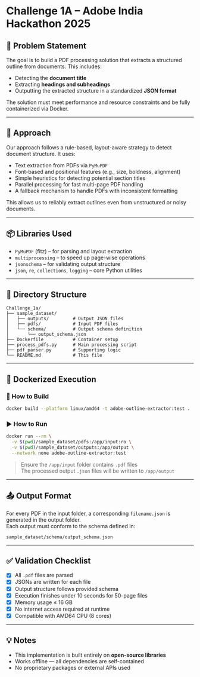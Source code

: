 # Challenge 1A – Adobe India Hackathon 2025

## 🧠 Problem Statement  
The goal is to build a PDF processing solution that extracts a structured outline from documents. This includes:
- Detecting the **document title**
- Extracting **headings and subheadings**
- Outputting the extracted structure in a standardized **JSON format**

The solution must meet performance and resource constraints and be fully containerized via Docker.

---

## 🧩 Approach  
Our approach follows a rule-based, layout-aware strategy to detect document structure. It uses:
- Text extraction from PDFs via `PyMuPDF`
- Font-based and positional features (e.g., size, boldness, alignment)
- Simple heuristics for detecting potential section titles
- Parallel processing for fast multi-page PDF handling
- A fallback mechanism to handle PDFs with inconsistent formatting

This allows us to reliably extract outlines even from unstructured or noisy documents.

---

## 📦 Libraries Used

- `PyMuPDF` (fitz) – for parsing and layout extraction  
- `multiprocessing` – to speed up page-wise operations  
- `jsonschema` – for validating output structure  
- `json`, `re`, `collections`, `logging` – core Python utilities  

---

## 📁 Directory Structure
```
Challenge_1a/
├── sample_dataset/
│   ├── outputs/         # Output JSON files
│   ├── pdfs/            # Input PDF files
│   └── schema/          # Output schema definition
│       └── output_schema.json
├── Dockerfile           # Container setup
├── process_pdfs.py      # Main processing script
├── pdf_parser.py        # Supporting logic
└── README.md            # This file
```

---

## 🐳 Dockerized Execution

### 🔧 How to Build
```bash
docker build --platform linux/amd64 -t adobe-outline-extractor:test .
```

### ▶️ How to Run
```bash
docker run --rm \
  -v $(pwd)/sample_dataset/pdfs:/app/input:ro \
  -v $(pwd)/sample_dataset/outputs:/app/output \
  --network none adobe-outline-extractor:test
```

> Ensure the `/app/input` folder contains `.pdf` files  
> The processed output `.json` files will be written to `/app/output`

---

## 📤 Output Format

For every PDF in the input folder, a corresponding `filename.json` is generated in the output folder.  
Each output must conform to the schema defined in:

```
sample_dataset/schema/output_schema.json
```

---

## ✅ Validation Checklist

- [x] All `.pdf` files are parsed  
- [x] JSONs are written for each file  
- [x] Output structure follows provided schema  
- [x] Execution finishes under 10 seconds for 50-page files  
- [x] Memory usage ≤ 16 GB  
- [x] No internet access required at runtime  
- [x] Compatible with AMD64 CPU (8 cores)  

---

## 💡 Notes

- This implementation is built entirely on **open-source libraries**  
- Works offline — all dependencies are self-contained  
- No proprietary packages or external APIs used  
